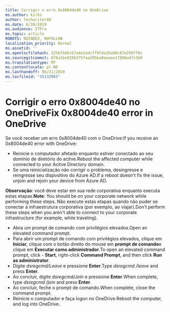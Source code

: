 ```yaml
---
title: Corrigir o erro 0x8004de40 no OneDrive
ms.author: kirks
author: Techwriter40
ms.date: 6/20/2019
ms.audience: ITPro
ms.topic: article
ROBOTS: NOINDEX, NOFOLLOW
localization_priority: Normal
ms.assetid: ''
ms.openlocfilehash: 2256fb66cb7a4e2adcff9fda16a80c87e2997f0c
ms.sourcegitcommit: 8f6a1be929b275faa295ba8aeeae17898a47c3b0
ms.translationtype: MT
ms.contentlocale: pt-BR
ms.lasthandoff: 06/21/2019
ms.locfileid: "35133965"
---
```

# <a name="fix-0x8004de40-error-in-onedrive"></a><span data-ttu-id="af36d-102">Corrigir o erro 0x8004de40 no OneDrive</span><span class="sxs-lookup"><span data-stu-id="af36d-102">Fix 0x8004de40 error in OneDrive</span></span>

<span data-ttu-id="af36d-103">Se você receber um erro 0x8004de40 com o OneDrive:</span><span class="sxs-lookup"><span data-stu-id="af36d-103">If you receive an 0x8004de40 error with OneDrive:</span></span>

- <span data-ttu-id="af36d-104">Reinicie o computador afetado enquanto estiver conectado ao seu domínio de diretório do acitve.</span><span class="sxs-lookup"><span data-stu-id="af36d-104">Reboot the affected computer while connected to your Acitve Directory domain.</span></span>
- <span data-ttu-id="af36d-105">Se uma reinicialização não corrigir o problema, desingresse e reingresse seu dispositivo do Azure AD.</span><span class="sxs-lookup"><span data-stu-id="af36d-105">If a reboot doesn't fix the issue, unjoin and rejoin your device from Azure AD.</span></span> 

<span data-ttu-id="af36d-106">**Observação**: você deve estar em sua rede corporativa enquanto executa estas etapas.</span><span class="sxs-lookup"><span data-stu-id="af36d-106">**Note**: You should be on your corporate network while performing these steps.</span></span> <span data-ttu-id="af36d-107">Não execute estas etapas quando não puder se conectar à infraestrutura corporativa (por exemplo, ao viajar).</span><span class="sxs-lookup"><span data-stu-id="af36d-107">Don't perform these steps when you aren't able to connect to your corporate infrastructure (for example, while traveling).</span></span> 

- <span data-ttu-id="af36d-108">Abra um prompt de comando com privilégios elevados.</span><span class="sxs-lookup"><span data-stu-id="af36d-108">Open an elevated command prompt.</span></span> 
- <span data-ttu-id="af36d-109">Para abrir um prompt de comando com privilégios elevados, clique em **Iniciar**, clique com o botão direito do mouse em **prompt de comando**e clique em **Executar como administrador**.</span><span class="sxs-lookup"><span data-stu-id="af36d-109">To open an elevated command prompt, click - **Start**, right-click **Command Prompt**, and then click **Run as administrator**.</span></span>
- <span data-ttu-id="af36d-110">Digite *dsregcmd/Leave* e pressione **Enter**.</span><span class="sxs-lookup"><span data-stu-id="af36d-110">Type *dsregcmd /leave* and press **Enter**.</span></span>
- <span data-ttu-id="af36d-111">Ao concluir, digite *dsregcmd/Join* e pressione **Enter**.</span><span class="sxs-lookup"><span data-stu-id="af36d-111">When complete, type *dsregcmd /join* and press **Enter**.</span></span>
- <span data-ttu-id="af36d-112">Ao concluir, feche o prompt de comando.</span><span class="sxs-lookup"><span data-stu-id="af36d-112">When complete, close the command prompt.</span></span>
- <span data-ttu-id="af36d-113">Reinicie o computador e faça logon no OneDrive.</span><span class="sxs-lookup"><span data-stu-id="af36d-113">Reboot the computer, and log into OneDrive.</span></span>